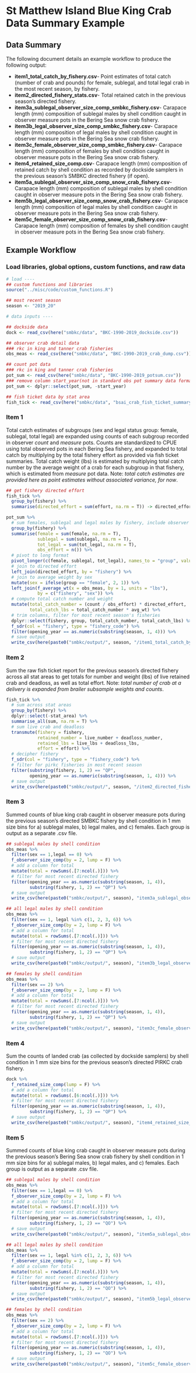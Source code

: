 St Matthew Island Blue King Crab Data Summary Example
================

## Data Summary

The following document details an example workflow to produce the
following output:

  - **item1\_total\_catch\_by\_fishery.csv**- Point estimates of total
    catch (number of crab and pounds) for female, sublegal, and total
    legal crab in the most recent season, by fishery.
  - **item2\_directed\_fishery\_stats.csv**- Total retained catch in the
    previous season’s directed fishery.
  - **item3a\_sublegal\_observer\_size\_comp\_smbkc\_fishery.csv**-
    Carapace length (mm) composition of sublegal males by shell
    condition caught in observer measure pots in the Bering Sea snow
    crab fishery.
  - **item3b\_legal\_observer\_size\_comp\_smbkc\_fishery.csv**-
    Carapace length (mm) composition of legal males by shell condition
    caught in observer measure pots in the Bering Sea snow crab fishery.
  - **item3c\_female\_observer\_size\_comp\_smbkc\_fishery.csv**-
    Carapace length (mm) composition of females by shell condition
    caught in observer measure pots in the Bering Sea snow crab fishery.
  - **item4\_retained\_size\_comp.csv**- Carapace length (mm)
    composition of retained catch by shell condition as recorded by
    dockside samplers in the previous season’s SMBKC directed fishery
    (if open).
  - **item5a\_sublegal\_observer\_size\_comp\_snow\_crab\_fishery.csv**-
    Carapace length (mm) composition of sublegal males by shell
    condition caught in observer measure pots in the Bering Sea snow
    crab fishery.
  - **item5b\_legal\_observer\_size\_comp\_snow\_crab\_fishery.csv**-
    Carapace length (mm) composition of legal males by shell condition
    caught in observer measure pots in the Bering Sea snow crab fishery.
  - **item5c\_female\_observer\_size\_comp\_snow\_crab\_fishery.csv**-
    Carapace length (mm) composition of females by shell condition
    caught in observer measure pots in the Bering Sea snow crab fishery.

## Example Workflow

### Load libraries, global options, custom functions, and raw data

``` r
# load ----
## custom functions and libraries
source("../misc/code/custom_functions.R")

## most recent season
season <- "2019_20"

# data inputs ----

## dockside data
dock <- read_csv(here("smbkc/data", "BKC-1990-2019_dockside.csv"))

## observer crab detail data
### rkc in king and tanner crab fisheries
obs_meas <- read_csv(here("smbkc/data", "BKC-1990-2019_crab_dump.csv"))

## count pot data
### rkc in king and tanner crab fisheries
pot_sum <- read_csv(here("smbkc/data", "BKC-1990-2019_potsum.csv"))
### remove column start_year(not in standard obs pot summary data format)
pot_sum <- dplyr::select(pot_sum, -start_year)

## fish ticket data by stat area
fish_tick <- read_csv(here("smbkc/data", "bsai_crab_fish_ticket_summary_stat_area.csv"))
```

### Item 1

Total catch estimates of subgroups (sex and legal status group: female,
sublegal, total legal) are expanded using counts of each subgroup
recorded in observer *count* and *measure* pots. Counts are standardized
to CPUE using total observed pots in each Bering Sea fishery, and
expanded to total catch by multiplying by the total fishery effort as
provided via fish ticket summaries. Total catch weight (lbs) is
estimated by multiplying total catch number by the average weight of a
crab for each subgroup in that fishery, which is estimated from
*measure* pot data. Note: *total catch estimates are provided here as
point estimates without associated variance, for now*.

``` r
## get fishery directed effort
fish_tick %>%
  group_by(fishery) %>%
  summarise(directed_effort = sum(effort, na.rm = T)) -> directed_effort

pot_sum %>%
  # sum females, sublegal and legal males by fishery, include observer effort
  group_by(fishery) %>%
  summarise(female = sum(female, na.rm = T),
            sublegal = sum(sublegal, na.rm = T),
            tot_legal = sum(tot_legal, na.rm = T),
            obs_effort = n()) %>%
  # pivot to long format
  pivot_longer(c(female, sublegal, tot_legal), names_to = "group", values_to = "count") %>%
  # join to directed effort
  left_join(directed_effort, by = "fishery") %>%
  # join to average weight by sex
  mutate(sex = ifelse(group == "female", 2, 1)) %>%
  left_join(f_average_wt(x = obs_meas, by = 1, units = "lbs"),
            by = c("fishery", "sex")) %>%
  # compute total catch number and weight
  mutate(total_catch_number = (count / obs_effort) * directed_effort,
         total_catch_lbs = total_catch_number * avg_wt) %>%
  # trim columns, filter for most recent season's fisheries
  dplyr::select(fishery, group, total_catch_number, total_catch_lbs) %>%
  f_sdr(col = "fishery", type = "fishery_code") %>%
  filter(opening_year == as.numeric(substring(season, 1, 4))) %>%
  # save output
  write_csv(here(paste0("smbkc/output/", season, "/item1_total_catch_by_fishery.csv")))
```

### Item 2

Sum the raw fish ticket report for the previous season’s directed
fishery across all stat areas to get totals for number and weight (lbs)
of live retained crab and deadloss, as well as total effort. Note:
*total number of crab at a delivery is expanded from brailer subsample
weights and counts*.

``` r
fish_tick %>%
  # sum across stat areas
  group_by(fishery) %>%
  dplyr::select(-stat_area) %>%
  summarise_all(sum, na.rm = T) %>%
  # sum live crab and deadloss
  transmute(fishery = fishery,
            retained_number = live_number + deadloss_number,
            retained_lbs = live_lbs + deadloss_lbs, 
            effort = effort) %>%
  # decipher fishery
  f_sdr(col = "fishery", type = "fishery_code") %>%
  # filter for pirkc fisheries in most recent season
  filter(substring(fishery, 1, 2) == "QP",
         opening_year == as.numeric(substring(season, 1, 4))) %>%
  # save output
  write_csv(here(paste0("smbkc/output/", season, "/item2_directed_fishery_stats.csv")))
```

### Item 3

Summed counts of blue king crab caught in observer measure pots during
the previous season’s directed SMBKC fishery by shell condition in 1 mm
size bins for a) sublegal males, b) legal males, and c) females. Each
group is output as a separate .csv file.

``` r
## sublegal males by shell condition
obs_meas %>%
  filter(sex == 1,legal == 0) %>%
  f_observer_size_comp(by = 2, lump = F) %>%
  # add a column for total
  mutate(total = rowSums(.[7:ncol(.)])) %>%
  # filter for most recent directed fishery
  filter(opening_year == as.numeric(substring(season, 1, 4)),
         substring(fishery, 1, 2) == "QP") %>%
  # save output
  write_csv(here(paste0("smbkc/output/", season), "item3a_sublegal_observer_size_comp_smbkc_fishery.csv"))

## all legal males by shell condition
obs_meas %>%
  filter(sex == 1, legal %in% c(1, 2, 3, 6)) %>%
  f_observer_size_comp(by = 2, lump = F) %>%
  # add a column for total
  mutate(total = rowSums(.[7:ncol(.)])) %>%
  # filter for most recent directed fishery
  filter(opening_year == as.numeric(substring(season, 1, 4)),
         substring(fishery, 1, 2) == "QP") %>%
  # save output
  write_csv(here(paste0("smbkc/output/", season), "item3b_legal_observer_size_comp_smbkc_fishery.csv"))

## females by shell condition
obs_meas %>%
  filter(sex == 2) %>%
  f_observer_size_comp(by = 2, lump = F) %>%
  # add a column for total
  mutate(total = rowSums(.[7:ncol(.)])) %>%
  # filter for most recent directed fishery
  filter(opening_year == as.numeric(substring(season, 1, 4)),
         substring(fishery, 1, 2) == "QP") %>%
  # save output
  write_csv(here(paste0("smbkc/output/", season), "item3c_female_observer_size_comp_smbkc_fishery.csv"))
```

### Item 4

Sum the counts of landed crab (as collected by dockside samplers) by
shell condition in 1 mm size bins for the previous season’s directed
PIRKC crab fishery.

``` r
dock %>%
  f_retained_size_comp(lump = F) %>%
  # add a column for total
  mutate(total = rowSums(.[6:ncol(.)])) %>%
  # filter for most recent directed fishery
  filter(opening_year == as.numeric(substring(season, 1, 4)),
         substring(fishery, 1, 2) == "QP") %>%
  # save output
  write_csv(here(paste0("smbkc/output/", season), "item4_retained_size_comp.csv"))
```

### Item 5

Summed counts of blue king crab caught in observer measure pots during
the previous season’s Bering Sea snow crab fishery by shell condition in
1 mm size bins for a) sublegal males, b) legal males, and c) females.
Each group is output as a separate .csv file.

``` r
## sublegal males by shell condition
obs_meas %>%
  filter(sex == 1,legal == 0) %>%
  f_observer_size_comp(by = 2, lump = F) %>%
  # add a column for total
  mutate(total = rowSums(.[7:ncol(.)])) %>%
  # filter for most recent directed fishery
  filter(opening_year == as.numeric(substring(season, 1, 4)),
         substring(fishery, 1, 2) == "QO") %>%
  # save output
  write_csv(here(paste0("smbkc/output/", season), "item5a_sublegal_observer_size_comp_snow_crab_fishery.csv"))

## all legal males by shell condition
obs_meas %>%
  filter(sex == 1, legal %in% c(1, 2, 3, 6)) %>%
  f_observer_size_comp(by = 2, lump = F) %>%
  # add a column for total
  mutate(total = rowSums(.[7:ncol(.)])) %>%
  # filter for most recent directed fishery
  filter(opening_year == as.numeric(substring(season, 1, 4)),
         substring(fishery, 1, 2) == "QO") %>%
  # save output
  write_csv(here(paste0("smbkc/output/", season), "item5b_legal_observer_size_comp_snow_crab_fishery.csv"))

## females by shell condition
obs_meas %>%
  filter(sex == 2) %>%
  f_observer_size_comp(by = 2, lump = F) %>%
  # add a column for total
  mutate(total = rowSums(.[7:ncol(.)])) %>%
  # filter for most recent directed fishery
  filter(opening_year == as.numeric(substring(season, 1, 4)),
         substring(fishery, 1, 2) == "QO") %>%
  # save output
  write_csv(here(paste0("smbkc/output/", season), "item5c_female_observer_size_comp_snow_crab_fishery.csv"))
```
